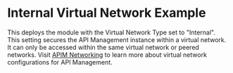 # Internal Virtual Network Example

This deploys the module with the Virtual Network Type set to "Internal". This setting secures the API Management instance within a virtual network. It can only be accessed within the same virtual network or peered networks. Visit [APIM Networking](https://learn.microsoft.com/en-us/azure/api-management/virtual-network-concepts) to learn more about virtual network configurations for API Management.
